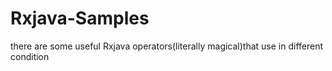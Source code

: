 # Rxjava-Samples
there are some useful Rxjava operators(literally magical)that use in different condition 
